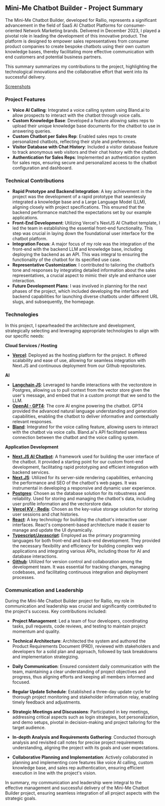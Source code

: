 ## Mini-Me Chatbot Builder - Project Summary

The Mini-Me Chatbot Builder, developed for Rallio, represents a significant advancement in the field of SaaS AI Chatbot Platforms for consumer-oriented Network Marketing brands. Delivered in December 2023, I played a pivotal role in leading the development of this innovative product. The platform is designed to empower sales representatives from consumer product companies to create bespoke chatbots using their own custom knowledge bases, thereby facilitating more effective communication with end customers and potential business partners.

This summary summarizes my contributions to the project, highlighting the technological innovations and the collaborative effort that went into its successful delivery.

[Screenshots](https://photos.app.goo.gl/ZBnvkbnSHXc9Bsr67)

### Project Features
- **Voice AI Calling**: Integrated a voice calling system using Bland.ai to allow prospects to interact with the chatbot through voice calls.
- **Custom Knowledge Base**: Developed a feature allowing sales reps to upload their unique knowledge base documents for the chatbot to use in answering queries.
- **Custom Chatbot per Sales Rep**: Enabled sales reps to create personalized chatbots, reflecting their style and preferences.
- **Visitor Database with Chat History**: Included a visitor database feature to track anonymous web visitors and their chat history with the chatbot.
- **Authentication for Sales Reps**: Implemented an authentication system for sales reps, ensuring secure and personalized access to the chatbot configuration and dashboard.

### Technical Contributions
- **Rapid Prototype and Backend Integration**: A key achievement in the project was the development of a rapid prototype that seamlessly integrated a knowledge base and a Large Language Model (LLM), aligning closely with project specifications. This ensured that the backend performance matched the expectations set by our example applications.
- **Front-End Development**: Utilizing Vercel's NextJS AI Chatbot template, I led the team in establishing the essential front-end functionality. This step was crucial in laying down the foundational user interface for the chatbot platform.
- **Integration Focus**: A major focus of my role was the integration of the front-end with the backend LLM and knowledge base, including deploying the backend as an API. This was integral to ensuring the functionality of the chatbot for its specified use case.
- **Representative Customization**: I contributed to tailoring the chatbot’s tone and responses by integrating detailed information about the sales representatives, a crucial aspect to mimic their style and enhance user interaction.
- **Future Development Plans**: I was involved in planning for the next phases of the project, which included developing the interface and backend capabilities for launching diverse chatbots under different URL slugs, and subsequently, the homepage.

### Technologies

In this project, I spearheaded the architecture and development, strategically selecting and leveraging appropriate technologies to align with our specific needs:

**Cloud Services / Hosting**
- **[Vercel](https://vercel.com/)**: Deployed as the hosting platform for the project. It offered scalability and ease of use, allowing for seamless integration with Next.JS and continuous deployment from our Github repositories.

**AI**
- **[Langchain JS](https://js.langchain.com/)**: Leveraged to handle interactions with the vectorstore in Postgres, allowing us to pull context from the vector store given the user's message, and embed that in a custom prompt that we send to the LLM.
- **[OpenAI - GPT4](https://openai.com/)**: The core AI engine powering the chatbot. GPT4 provided the advanced natural language understanding and generation capabilities, enabling the chatbot to deliver informative and contextually relevant responses.
- **[Bland](https://www.bland.ai/)**: Integrated for the voice calling feature, allowing users to interact with the chatbot via voice calls. Bland.ai's API facilitated seamless connection between the chatbot and the voice calling system.

**Application Development**
- **[Next.JS AI Chatbot](https://vercel.com/templates/next.js/nextjs-ai-chatbot)**: A framework used for building the user interface of the chatbot. It provided a starting point for our custom front-end development, facilitating rapid prototyping and efficient integration with backend services.
- **[Next.JS](https://vercel.com/solutions/nextjs)**: Utilized for its server-side rendering capabilities, enhancing the performance and SEO of the chatbot's web pages. It was instrumental in developing a responsive and dynamic user experience.
- **[Postgres](https://www.postgresql.org/)**: Chosen as the database solution for its robustness and reliability. Used for storing and managing the chatbot's data, including user profile information and the vectorstore data.
- **[Vercel KV - Redis](https://vercel.com/docs/storage/vercel-kv)**: Chosen as the key-value storage solution for storing user sessions and chat histories.
- **[React](https://react.dev/)**: A key technology for building the chatbot's interactive user interfaces. React's component-based architecture made it easier to manage and update the UI dynamically.
- **[Typescript/Javascript](https://www.typescriptlang.org/)**: Employed as the primary programming languages for both front-end and back-end development. They provided the necessary flexibility and efficiency for building complex web applications and integrating various APIs, including those for AI and database interactions.
- **[Github](https://github.com/)**: Utilized for version control and collaboration among the development team. It was essential for tracking changes, managing codebases, and facilitating continuous integration and deployment processes.

### Communication and Leadership
During the Mini-Me Chatbot Builder project for Rallio, my role in communication and leadership was crucial and significantly contributed to the project's success. Key contributions included:

- **Project Management**: Led a team of four developers, coordinating tasks, pull requests, code reviews, and testing to maintain project momentum and quality.
  
- **Technical Architecture**: Architected the system and authored the Product Requirements Document (PRD), reviewed with stakeholders and developers for a solid plan and approach, followed by task breakdowns and implementation strategizing.
  
- **Daily Communication**: Ensured consistent daily communication with the team, maintaining a clear understanding of project objectives and progress, thus aligning efforts and keeping all members informed and focused.
  
- **Regular Update Schedule**: Established a three-day update cycle for thorough project monitoring and stakeholder information relay, enabling timely feedback and adjustments.
  
- **Strategic Meetings and Discussions**: Participated in key meetings, addressing critical aspects such as login strategies, bot personalization, and demo setups, pivotal in decision-making and project tailoring for the target audience.
  
- **In-depth Analysis and Requirements Gathering**: Conducted thorough analysis and revisited call notes for precise project requirements understanding, aligning the project with its goals and user expectations.
  
- **Collaborative Planning and Implementation**: Actively collaborated in planning and implementing core features like voice AI calling, custom knowledge base, and sales rep authentication, ensuring efficient execution in line with the project's vision.

In summary, my communication and leadership were integral to the effective management and successful delivery of the Mini-Me Chatbot Builder project, ensuring seamless integration of all project aspects with the strategic goals.